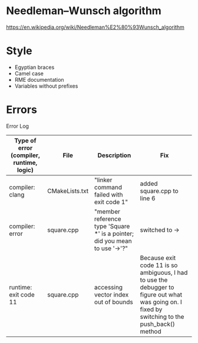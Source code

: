 # Needleman–Wunsch algorithm
https://en.wikipedia.org/wiki/Needleman%E2%80%93Wunsch_algorithm

# Style
- Egyptian braces
- Camel case 
- RME documentation
- Variables without prefixes

# Errors
Error Log

| Type of error (compiler, runtime, logic) | File | Description | Fix |
| ---------------------------------------- | ---- | ----------- | --- |
| compiler: clang | CMakeLists.txt | "linker command failed with exit code 1" | added square.cpp to line 6 |
| compiler: error | square.cpp | "member reference type 'Square *' is a pointer; did you mean to use '->'?" | switched to -> |
| runtime: exit code 11 | square.cpp | accessing vector index out of bounds | Because exit code 11 is so ambiguous, I had to use the debugger to figure out what was going on. I fixed by switching to the push_back() method |


